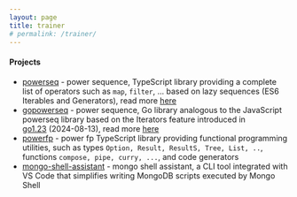 ```yaml
---
layout: page
title: trainer
# permalink: /trainer/
---
```

#### Projects

- [powerseq](https://github.com/marcinnajder/powerseq) - power sequence, TypeScript library providing a complete list of operators such as `map`, `filter`, ... based on lazy sequences (ES6 Iterables and Generators), read more [here](https://marcinnajder.github.io/2022/11/02/sequences-in-javascript-part-1-introduction-to-powerseq.html)
- [gopowerseq](https://github.com/marcinnajder/gopowerseq) - power sequence, Go library analogous to the JavaScript powerseq library based on the Iterators feature introduced in [go1.23](https://go.dev/doc/go1.23#iterators) (2024-08-13), read more [here](https://marcinnajder.github.io/2024/12/01/sequences-in-go-part-1-introduction-to-iterators.html)
- [powerfp](https://github.com/marcinnajder/powerfp) - power fp TypeScript library providing functional programming utilities, such as types `Option, Result, ResultS, Tree, List, ..`, functions `compose, pipe, curry, ...`, and code generators
- [mongo-shell-assistant](https://github.com/marcinnajder/mongo-shell-assistant) - mongo shell assistant, a CLI tool integrated with VS Code that simplifies writing MongoDB scripts executed by Mongo Shell